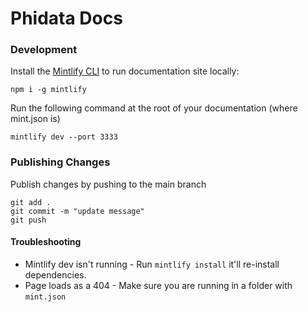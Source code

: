 # Phidata Docs

### Development

Install the [Mintlify CLI](https://www.npmjs.com/package/mintlify) to run documentation site locally:

```
npm i -g mintlify
```

Run the following command at the root of your documentation (where mint.json is)

```
mintlify dev --port 3333
```

### Publishing Changes

Publish changes by pushing to the main branch

```
git add .
git commit -m "update message"
git push
```

#### Troubleshooting

- Mintlify dev isn't running - Run `mintlify install` it'll re-install dependencies.
- Page loads as a 404 - Make sure you are running in a folder with `mint.json`
